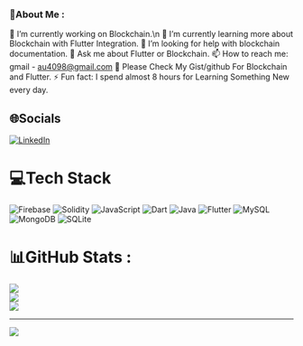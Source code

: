 ### 💫About Me :

🔭 I’m currently working on Blockchain.\n
🌱 I’m currently learning more about Blockchain with Flutter Integration.
🤔 I’m looking for help with blockchain documentation.
💬 Ask me about Flutter or Blockchain.
📫 How to reach me: gmail - au4098@gmail.com
👯 Please Check My Gist/github For Blockchain and Flutter.
⚡ Fun fact: I spend almost  8 hours for Learning Something New every day.

## 🌐Socials
[![LinkedIn](https://img.shields.io/badge/LinkedIn-%230077B5.svg?logo=linkedin&logoColor=white)](https://linkedin.com/in/https://www.linkedin.com/in/asad-ullah-b66112142/) 

# 💻Tech Stack
![Firebase](https://img.shields.io/badge/firebase-%23039BE5.svg?style=plastic&logo=firebase) ![Solidity](https://img.shields.io/badge/Solidity-%23363636.svg?style=plastic&logo=solidity&logoColor=white) ![JavaScript](https://img.shields.io/badge/javascript-%23323330.svg?style=plastic&logo=javascript&logoColor=%23F7DF1E) ![Dart](https://img.shields.io/badge/dart-%230175C2.svg?style=plastic&logo=dart&logoColor=white) ![Java](https://img.shields.io/badge/java-%23ED8B00.svg?style=plastic&logo=java&logoColor=white) ![Flutter](https://img.shields.io/badge/Flutter-%2302569B.svg?style=plastic&logo=Flutter&logoColor=white) ![MySQL](https://img.shields.io/badge/mysql-%2300f.svg?style=plastic&logo=mysql&logoColor=white) ![MongoDB](https://img.shields.io/badge/MongoDB-%234ea94b.svg?style=plastic&logo=mongodb&logoColor=white) ![SQLite](https://img.shields.io/badge/sqlite-%2307405e.svg?style=plastic&logo=sqlite&logoColor=white)
# 📊GitHub Stats :
![](https://github-readme-stats.vercel.app/api?username=asadu43&theme=city_light&hide_border=false&include_all_commits=false&count_private=false)<br/>
![](https://github-readme-streak-stats.herokuapp.com/?user=asadu43&theme=city_light&hide_border=false)<br/>
![](https://github-readme-stats.vercel.app/api/top-langs/?username=asadu43&theme=city_light&hide_border=false&include_all_commits=false&count_private=false&layout=compact)

---
[![](https://visitcount.itsvg.in/api?id=asadu43&icon=0&color=0)](https://visitcount.itsvg.in)
